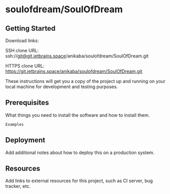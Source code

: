# soulofdream/SoulOfDream



## Getting Started

Download links:

SSH clone URL: ssh://git@git.jetbrains.space/anikaba/soulofdream/SoulOfDream.git

HTTPS clone URL: https://git.jetbrains.space/anikaba/soulofdream/SoulOfDream.git



These instructions will get you a copy of the project up and running on your local machine for development and testing purposes.

## Prerequisites

What things you need to install the software and how to install them.

```
Examples
```

## Deployment

Add additional notes about how to deploy this on a production system.

## Resources

Add links to external resources for this project, such as CI server, bug tracker, etc.
